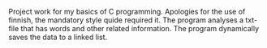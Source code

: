 Project work for my basics of C programming. Apologies for the use of finnish, the mandatory style quide required it.
The program analyses a txt-file that has words and other related information. The program dynamically saves the data to a linked list.
